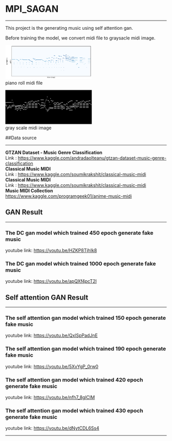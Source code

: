 # MPI_SAGAN
____
This project is the generating music using self attention gan.

Before training the model, we convert midi file to graysacle midi image.

<img src='./piano_roll.png' height="106" width="270"><br>
piano roll midi file <br>

<img src='./midi_img/alb_esp6_Piano_1.png'><br>
gray scale midi image<br>


##Data source
___
<strong> GTZAN Dataset - Music Genre Classification</strong> <br>
Link : https://www.kaggle.com/andradaolteanu/gtzan-dataset-music-genre-classification <br>
<strong> Classical Music MIDI</strong> <br>
Link : https://www.kaggle.com/soumikrakshit/classical-music-midi <br>
<strong> Classical Music MIDI</strong> <br>
Link : https://www.kaggle.com/soumikrakshit/classical-music-midi <br>
<strong> Music MIDI Collection</strong> <br>
https://www.kaggle.com/programgeek01/anime-music-midi

## GAN Result
___

### The DC gan model which trained 450 epoch generate fake music
youtube link: https://youtu.be/HZKP8TjhIk8

### The DC gan model which trained 1000 epoch generate fake music
youtube link: https://youtu.be/apQXf4pcT2I

## Self attention GAN Result
___
### The self attention gan model which trained 150 epoch generate fake music

youtube link: https://youtu.be/QxlSpPadJnE

### The self attention gan model which trained 190 epoch generate fake music

youtube link: https://youtu.be/5XvYgP_0rw0

### The self attention gan model which trained 420 epoch generate fake music

youtube link: https://youtu.be/nfh7_8glCIM

### The self attention gan model which trained 430 epoch generate fake music

youtube link: https://youtu.be/dNytCDL6Ss4
___
